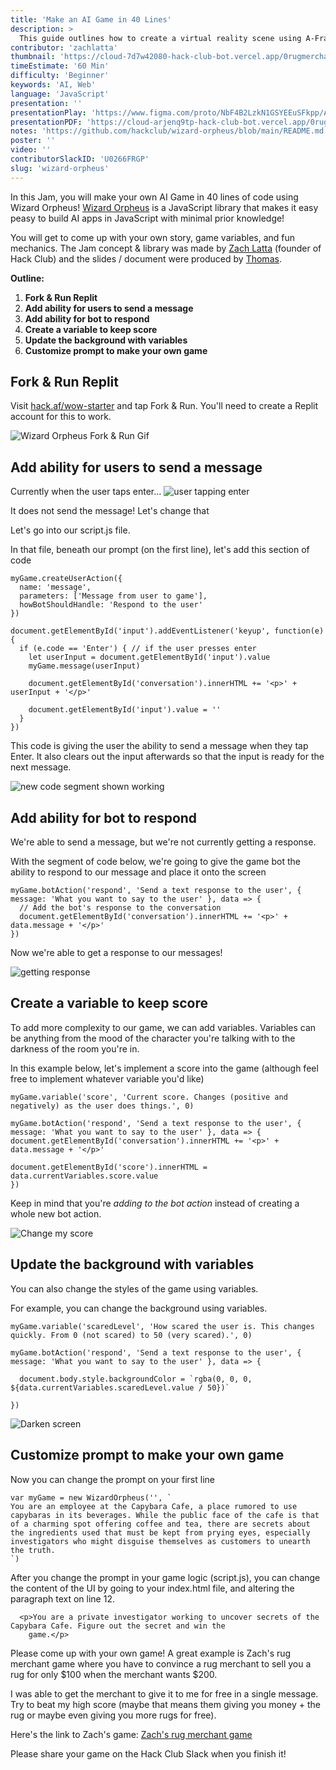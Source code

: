 ```yaml
---
title: 'Make an AI Game in 40 Lines'
description: >
  This guide outlines how to create a virtual reality scene using A-Frame, a web framework for building VR experiences. It discusses a component-based architecture to manage complexity and improve reusability.
contributor: 'zachlatta'
thumbnail: 'https://cloud-7d7w42080-hack-club-bot.vercel.app/0rugmerchant.png'
timeEstimate: '60 Min'
difficulty: 'Beginner'
keywords: 'AI, Web'
language: 'JavaScript'
presentation: ''
presentationPlay: 'https://www.figma.com/proto/NbF4B2LzkN1GSYEEuSFkpp/AI-Orpheus?page-id=0%3A1&type=design&node-id=1-2&viewport=411%2C392%2C0.3&t=lAQeAkJIJzYIFPzn-1&scaling=scale-down-width&mode=design'
presentationPDF: 'https://cloud-arjenq9tp-hack-club-bot.vercel.app/0rugmerchant.pdf'
notes: 'https://github.com/hackclub/wizard-orpheus/blob/main/README.md'
poster: ''
video: ''
contributorSlackID: 'U0266FRGP'
slug: 'wizard-orpheus'
---
```


In this Jam, you will make your own AI Game in 40 lines of code using Wizard Orpheus! [Wizard Orpheus](https://github.com/hackclub/wizard-orpheus) is a JavaScript library that makes it easy peasy to build AI apps in JavaScript with minimal prior knowledge!

You will get to come up with your own story, game variables, and fun mechanics. The Jam concept & library was made by [Zach Latta](https://hackclub.slack.com/team/U0266FRGP) (founder of Hack Club) and the slides / document were produced by [Thomas](https://hackclub.slack.com/team/U041FQB8VK2).

**Outline:**
1. **Fork & Run Replit**
2. **Add ability for users to send a message**
3. **Add ability for bot to respond**
4. **Create a variable to keep score**
5. **Update the background with variables** 
6. **Customize prompt to make your own game**

## Fork & Run Replit 
Visit [hack.af/wow-starter](hack.af/wow-starter
) and tap Fork & Run. You'll need to create a Replit account for this to work. 

![Wizard Orpheus Fork & Run Gif](https://cloud-rfnb1efui-hack-club-bot.vercel.app/0wizard-orpheus-fork-and-run.gif)
## Add ability for users to send a message
Currently when the user taps enter... 
![user tapping enter](https://cloud-wd3hweveh-hack-club-bot.vercel.app/0noenter.gif)

It does not send the message! Let's change that

Let's go into our script.js file. 

In that file, beneath our prompt (on the first line), let's add this section of code

```
myGame.createUserAction({
  name: 'message',
  parameters: ['Message from user to game'],
  howBotShouldHandle: 'Respond to the user'
})

document.getElementById('input').addEventListener('keyup', function(e) {
  if (e.code == 'Enter') { // if the user presses enter
    let userInput = document.getElementById('input').value
    myGame.message(userInput)

    document.getElementById('conversation').innerHTML += '<p>' + userInput + '</p>'

    document.getElementById('input').value = ''
  }
})
```

This code is giving the user the ability to send a message when they tap Enter. It also clears out the input afterwards so that the input is ready for the next message. 

![new code segment shown working](https://cloud-prej9qe5y-hack-club-bot.vercel.app/0newcodesegment.gif)

## Add ability for bot to respond
We're able to send a message, but we're not currently getting a response. 

With the segment of code below, we're going to give the game bot the ability to respond to our message and place it onto the screen

```
myGame.botAction('respond', 'Send a text response to the user', { message: 'What you want to say to the user' }, data => {
  // Add the bot's response to the conversation
  document.getElementById('conversation').innerHTML += '<p>' + data.message + '</p>'
})
```

Now we're able to get a response to our messages!

![getting response](https://cloud-ajjskyyoq-hack-club-bot.vercel.app/0getmeout.gif)

## Create a variable to keep score
To add more complexity to our game, we can add variables. Variables can be anything from the mood of the character you're talking with to the darkness of the room you're in. 

In this example below, let's implement a score into the game (although feel free to implement whatever variable you'd like)

```
myGame.variable('score', 'Current score. Changes (positive and negatively) as the user does things.', 0)

myGame.botAction('respond', 'Send a text response to the user', { message: 'What you want to say to the user' }, data => {
document.getElementById('conversation').innerHTML += '<p>' + data.message + '</p>'

document.getElementById('score').innerHTML = data.currentVariables.score.value
})
```

Keep in mind that you're *adding to the bot action* instead of creating a whole new bot action.

![Change my score](https://cloud-3so5m9g4f-hack-club-bot.vercel.app/0changemyscore.gif)


## Update the background with variables
You can also change the styles of the game using variables.

For example, you can change the background using variables. 

```
myGame.variable('scaredLevel', 'How scared the user is. This changes quickly. From 0 (not scared) to 50 (very scared).', 0)

myGame.botAction('respond', 'Send a text response to the user', { message: 'What you want to say to the user' }, data => {

  document.body.style.backgroundColor = `rgba(0, 0, 0, ${data.currentVariables.scaredLevel.value / 50})`

})
```

![Darken screen](https://cloud-detca5vdf-hack-club-bot.vercel.app/0darkerscreen.gif)

## Customize prompt to make your own game

Now you can change the prompt on your first line

```
var myGame = new WizardOrpheus('', `
You are an employee at the Capybara Cafe, a place rumored to use capybaras in its beverages. While the public face of the cafe is that of a charming spot offering coffee and tea, there are secrets about the ingredients used that must be kept from prying eyes, especially investigators who might disguise themselves as customers to unearth the truth.
`)
```

After you change the prompt in your game logic (script.js), you can change the content of the UI by going to your index.html file, and altering the paragraph text on line 12.

```
  <p>You are a private investigator working to uncover secrets of the Capybara Cafe. Figure out the secret and win the
    game.</p>
```

Please come up with your own game! A great example is Zach's rug merchant game where you have to convince a rug merchant to sell you a rug for only $100 when the merchant wants $200.

I was able to get the merchant to give it to me for free in a single message. Try to beat my high score (maybe that means them giving you money + the rug or maybe even giving you more rugs for free). 

Here's the link to Zach's game: [Zach's rug merchant game](https://hack.af/qv9xy)

Please share your game on the Hack Club Slack when you finish it! 
